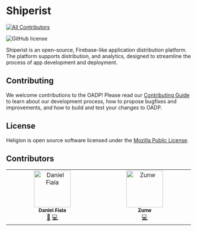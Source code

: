 # Shiperist

<!-- ALL-CONTRIBUTORS-BADGE:START - Do not remove or modify this section -->

[![All Contributors](https://img.shields.io/badge/all_contributors-2-orange.svg?style=flat-square)](#contributors-)

<!-- ALL-CONTRIBUTORS-BADGE:END -->

![GitHub license](https://img.shields.io/github/license/zZHorizonZz/Heligion?style=flat-square)

Shiperist is an open-source, Firebase-like application distribution platform. The platform supports distribution, and
analytics, designed to streamline the process of app development and deployment.

## Contributing

We welcome contributions to the OADP! Please read our [Contributing Guide](docs/CONTRIBUTING.md) to learn about our
development process, how to propose bugfixes and improvements, and how to build and test your changes to OADP.

## License

Heligion is open source software licensed under the [Mozilla Public License](LICENSE).

## Contributors

<!-- ALL-CONTRIBUTORS-LIST:START - Do not remove or modify this section -->
<!-- prettier-ignore-start -->
<!-- markdownlint-disable -->
<table>
  <tbody>
    <tr>
      <td align="center" valign="top" width="14.28%"><a href="https://github.com/zZHorizonZz"><img src="https://avatars.githubusercontent.com/u/60035933?v=4?s=100" width="100px;" alt="Daniel Fiala"/><br /><sub><b>Daniel Fiala</b></sub></a><br /><a href="#maintenance-zZHorizonZz" title="Maintenance">🚧</a> <a href="https://github.com/zZHorizonZz/Heligion/commits?author=zZHorizonZz" title="Code">💻</a></td>
      <td align="center" valign="top" width="14.28%"><a href="https://github.com/ZunwDev"><img src="https://avatars.githubusercontent.com/u/43964753?v=4?s=100" width="100px;" alt="Zunw"/><br /><sub><b>Zunw</b></sub></a><br /><a href="https://github.com/zZHorizonZz/Heligion/commits?author=ZunwDev" title="Code">💻</a></td>
    </tr>
  </tbody>
</table>

<!-- markdownlint-restore -->
<!-- prettier-ignore-end -->

<!-- ALL-CONTRIBUTORS-LIST:END -->
<!-- prettier-ignore-start -->
<!-- markdownlint-disable -->

<!-- markdownlint-restore -->
<!-- prettier-ignore-end -->

<!-- ALL-CONTRIBUTORS-LIST:END -->
